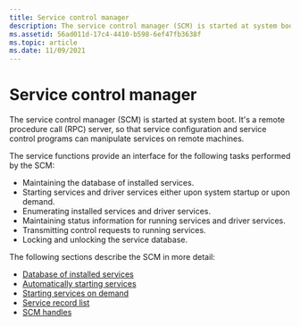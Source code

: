 ```yaml
---
title: Service control manager
description: The service control manager (SCM) is started at system boot. It's a remote procedure call (RPC) server, so that service configuration and service control programs can manipulate services on remote machines.
ms.assetid: 56ad011d-17c4-4410-b598-6ef47fb3638f
ms.topic: article
ms.date: 11/09/2021
---
```


# Service control manager

The service control manager (SCM) is started at system boot. It's a remote procedure call (RPC) server, so that service configuration and service control programs can manipulate services on remote machines.

The service functions provide an interface for the following tasks performed by the SCM:

-   Maintaining the database of installed services.
-   Starting services and driver services either upon system startup or upon demand.
-   Enumerating installed services and driver services.
-   Maintaining status information for running services and driver services.
-   Transmitting control requests to running services.
-   Locking and unlocking the service database.

The following sections describe the SCM in more detail:

-   [Database of installed services](database-of-installed-services.md)
-   [Automatically starting services](automatically-starting-services.md)
-   [Starting services on demand](starting-services-on-demand.md)
-   [Service record list](service-record-list.md)
-   [SCM handles](scm-handles.md)
